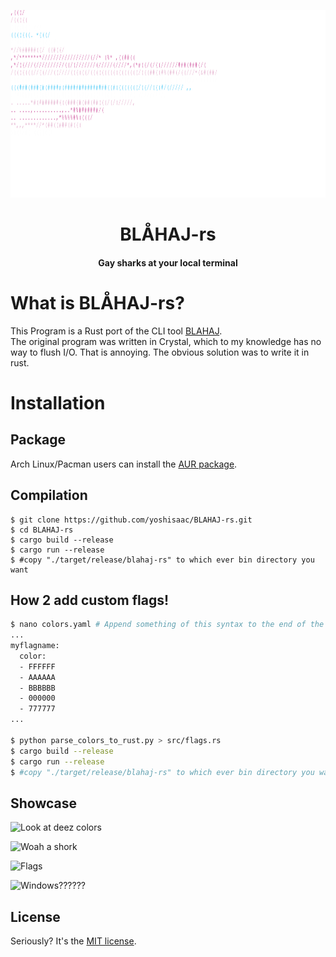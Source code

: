 <p align="center">
  <img width="750" height="300" alt="BLÅHAJ ascii art in femboy flag colors" src="./shark.svg">
</p>
<h1 align="center">BLÅHAJ-rs</h1>
<h4 align="center">Gay sharks at your local terminal</h4>

# What is BLÅHAJ-rs?

This Program is a Rust port of the CLI tool [BLAHAJ](https://github.com/GeopJr/BLAHAJ).  
The original program was written in Crystal, which to my knowledge has no way to flush I/O. That is annoying. The obvious solution was to write it in rust.

# Installation
## Package

Arch Linux/Pacman users can install the [AUR package](https://aur.archlinux.org/packages/blahaj-rs-git).


## Compilation

```console
$ git clone https://github.com/yoshisaac/BLAHAJ-rs.git
$ cd BLAHAJ-rs
$ cargo build --release
$ cargo run --release
$ #copy "./target/release/blahaj-rs" to which ever bin directory you want
```

## How 2 add custom flags!

```bash
$ nano colors.yaml # Append something of this syntax to the end of the file
...
myflagname:
  color:
  - FFFFFF
  - AAAAAA
  - BBBBBB
  - 000000
  - 777777
...

$ python parse_colors_to_rust.py > src/flags.rs
$ cargo build --release
$ cargo run --release
$ #copy "./target/release/blahaj-rs" to which ever bin directory you want
```


## Showcase

![Look at deez colors](https://r2.e-z.host/bb3dfc85-7f7f-4dcb-8b0b-3a4af0aa57e4/n8oib2hcq41e06k0oo.png)

![Woah a shork](https://r2.e-z.host/bb3dfc85-7f7f-4dcb-8b0b-3a4af0aa57e4/bevigbftowsu3namz7.png)

![Flags](https://r2.e-z.host/bb3dfc85-7f7f-4dcb-8b0b-3a4af0aa57e4/xwtsrkq2upbswwzn78.png)

![Windows??????](https://r2.e-z.host/bb3dfc85-7f7f-4dcb-8b0b-3a4af0aa57e4/wbu562ycxqgk53px0d.PNG)


## License

Seriously? It's the [MIT license](LICENSE).
